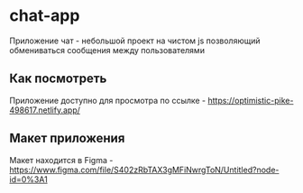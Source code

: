 # chat-app
Приложение чат - небольшой проект на чистом js позволяющий обмениваться сообщения между пользователями

## Как посмотреть
Приложение доступно для просмотра по ссылке - https://optimistic-pike-498617.netlify.app/

## Макет приложения
Макет находится в Figma - https://www.figma.com/file/S402zRbTAX3gMFiNwrgToN/Untitled?node-id=0%3A1

